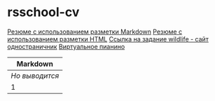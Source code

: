 # rsschool-cv
[Резюме с использованием разметки Markdown](https://vooodee.github.io/rsschool-cv/cv)
[Резюме с использованием разметки HTML](https://vooodee.github.io/rsschool-cv/)
[Ссылка на задание wildlife - сайт одностраничник](https://rolling-scopes-school.github.io/vooodee-JSFE2021Q1/wildlife/)
[Виртуальное пианино](https://rolling-scopes-school.github.io/vooodee-JSFE2021Q1/virtual-piano/)


Markdown | 
--- | 
*Но выводится* | 
1 |

